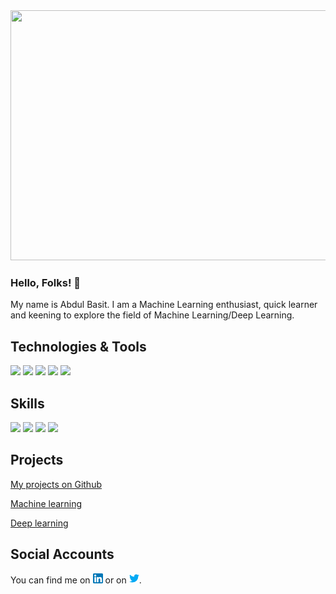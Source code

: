 
<img src="https://github.com/abdul3909/abdul3909/blob/main/FearlessQuarterlyCapeghostfrog.gif" width="800" height="400"/>


### Hello, Folks! 👋

My name is Abdul Basit. I am a Machine Learning enthusiast, quick learner and keening to explore the field of Machine Learning/Deep Learning.


## Technologies & Tools
![](https://img.shields.io/badge/Code-Python-informational?style=flat&logo=appveyor&logoColor=%2303fce3&color=2bbc8a)
![](https://img.shields.io/badge/Code-C++-informational?style=flat&logo=appveyor&logoColor=%2303fce3&color=2bbc8a)
![](https://img.shields.io/badge/Code-JavaScript-informational?style=flat&logo=appveyor&logoColor=%2303fce3&color=2bbc8a)
![](https://img.shields.io/badge/Code-HTML/CSS-informational?style=flat&logo=appveyor&logoColor=%2303fce3&color=2bbc8a)
![](https://img.shields.io/badge/Tools-MySQL-informational?style=flat&logo=appveyor&logoColor=%2303fce3&color=2bbc8a)

## Skills
![](https://img.shields.io/badge/Skills-Machine%20Learning-informational)
![](https://img.shields.io/badge/Skills-Deep%20Learning-informational)
![](https://img.shields.io/badge/Skills-Data%20Science-informational)
![](https://img.shields.io/badge/Skills-Web%20Development-informational)


## Projects
[My projects on Github](https://github.com/abdul3909/Projects.git)  

[Machine learning](https://github.com/abdul3909/Machine-Learning.git)

[Deep learning](https://github.com/abdul3909/Deep-Learning.git)

## Social Accounts
You can find me on [![LinkedIn][1.2]][1] or on [![Twitter][2.2]][2].

<!-- Icons -->

[2.2]: twitter.png (twitter icon without padding)
[1.2]: linkedin.png (LinkedIn icon without padding)

<!-- Links to your social media accounts -->

[2]: https://twitter.com/a_basit390
[1]: https://linkedin.com/in/abdul-basit-3909


<!--
**abdul3909/abdul3909** is a ✨ _special_ ✨ repository because its `README.md` (this file) appears on your GitHub profile.
![alt text](https://github.com/abdul3909/abdul3909/blob/main/source.gif "Header" )
Here are some ideas to get you started:
 https://twitter.com/Martin_Heinz_
- 🔭 I’m currently working on ...
- 🌱 I’m currently learning ...
- 👯 I’m looking to collaborate on ...
- 🤔 I’m looking for help with ...
- 💬 Ask me about ...
- 📫 How to reach me: ...
- 😄 Pronouns: ...
- ⚡ Fun fact: ...
-->
